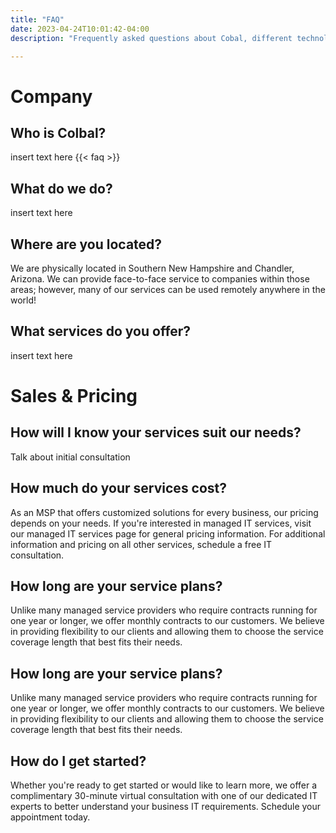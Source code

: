 ```yaml
---
title: "FAQ"
date: 2023-04-24T10:01:42-04:00
description: "Frequently asked questions about Cobal, different technologies for small business and our services"

---
```


# Company

## Who is Colbal?
insert text here
{{< faq >}}
## What do we do?
insert text here

## Where are you located?
We are physically located in Southern New Hampshire and Chandler, Arizona. We can provide face-to-face service to companies within those areas; however, many of our services can be used remotely anywhere in the world!  

## What services do you offer?
insert text here



# Sales & Pricing

## How will I know your services suit our needs?
Talk about initial consultation

## How much do your services cost?
As an MSP that offers customized solutions for every business, our pricing depends on your needs. If you're interested in managed IT services, visit our managed IT services page for general pricing information. For additional information and pricing on all other services, schedule a free IT consultation.

## How long are your service plans?
Unlike many managed service providers who require contracts running for one year or longer, we offer monthly contracts to our customers. We believe in providing flexibility to our clients and allowing them to choose the service coverage length that best fits their needs.

## How long are your service plans?
Unlike many managed service providers who require contracts running for one year or longer, we offer monthly contracts to our customers. We believe in providing flexibility to our clients and allowing them to choose the service coverage length that best fits their needs.

## How do I get started?
Whether you're ready to get started or would like to learn more, we offer a complimentary 30-minute virtual consultation with one of our dedicated IT experts to better understand your business IT requirements. Schedule your appointment today.

